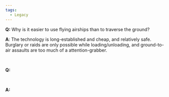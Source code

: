 ```yaml
---
tags:
  - Legacy
---
```



**Q:** Why is it easier to use flying airships than to traverse the ground?

**A**: The technology is long-established and cheap, and relatively safe. Burglary or raids are only possible while loading/unloading, and ground-to-air assaults are too much of a attention-grabber.

 

**Q:**

 

**A:**
